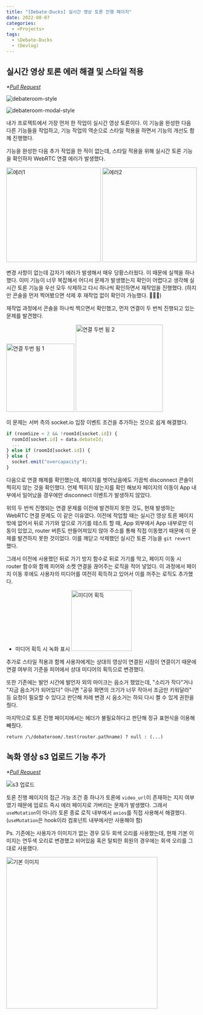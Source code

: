 ```yaml
---
title: "[Debate-Ducks] 실시간 영상 토론 진행 페이지"
date: 2022-08-07
categories:
  - <Projects>
tags:
  - \Debate-Ducks
  - (Devlog)
---
```


## 실시간 영상 토론 에러 해결 및 스타일 적용

_\*[Pull Request](https://github.com/SuSang-YuHee/Debate-Ducks-Client/pull/84)_

![debateroom-style](https://user-images.githubusercontent.com/84524514/183335917-f961e750-9486-41f5-a77d-952f72fe34e8.gif)

![debateroom-modal-style](https://user-images.githubusercontent.com/84524514/183336006-91036794-639f-4ff9-b20d-19f043fdd973.gif)

내가 프로젝트에서 가장 먼저 한 작업이 실시간 영상 토론이다. 이 기능을 완성한 다음 다른 기능들을 작업하고, 기능 작업의 역순으로 스타일 적용을 하면서 기능의 개선도 함께 진행했다.

기능을 완성한 다음 추가 작업을 한 적이 없는데, 스타일 적용을 위해 실시간 토론 기능을 확인하자 WebRTC 연결 에러가 발생했다.

<img width="250" alt="에러1" src="https://user-images.githubusercontent.com/84524514/184471930-28db1eba-3178-4f50-a0aa-c5bc093e7867.png">

<img width="250" alt="에러2" src="https://user-images.githubusercontent.com/84524514/184471916-df6069a5-6480-4110-9819-8678c6d8dbce.png">

변경 사항이 없는데 갑자기 에러가 발생해서 매우 당황스러웠다. 이 때문에 실책을 하나 했다. 이미 기능이 너무 복잡해서 어디서 문제가 발생했는지 확인이 어렵다고 생각해 실시간 토론 기능을 우선 모두 삭제하고 다시 하나씩 확인하면서 재작업을 진행했다. (하지만 콘솔을 먼저 찍어봤으면 삭제 후 재작업 없이 확인이 가능했다. 🥲🥲🥲)

재작업 과정에서 콘솔을 하나씩 찍으면서 확인했고, 먼저 연결이 두 번씩 진행되고 있는 문제를 발견했다.

<img width="180" alt="연결 두번 됨 1" src="https://user-images.githubusercontent.com/84524514/184474260-cb6407f9-d121-457c-9c77-e77e573409c0.png">

<img width="230" alt="연결 두번 됨 2" src="https://user-images.githubusercontent.com/84524514/184474276-73b07776-f5c3-4bde-8fdc-a6d005a83d11.png">

이 문제는 서버 측의 socket.io 입장 이벤트 조건을 추가하는 것으로 쉽게 해결했다.

```ts
if (roomSize < 2 && !roomId[socket.id]) {
  roomId[socket.id] = data.debateId;
  ...
} else if (roomId[socket.id]) {
} else {
  socket.emit("overcapacity");
}
```

다음으로 연결 해제를 확인했는데, 페이지를 벗어났음에도 가끔씩 disconnect 콘솔이 찍히지 않는 것을 확인했다. 언제 찍히지 않는지를 확인 해보자 페이지의 이동이 App 내부에서 일어났을 경우에만 disconnect 이벤트가 발생하지 않았다.

위의 두 번씩 진행되는 연결 문제를 이전에 발견하지 못한 것도, 현재 발생하는 WebRTC 연결 문제도 이 같은 이유였다. 이전에 작업할 때는 실시간 영상 토론 페이지밖에 없어서 뒤로 가기와 앞으로 가기를 테스트 할 때, App 외부에서 App 내부로만 이동이 있었고, router 버튼도 만들어져있지 않아 주소를 통해 직접 이동했기 때문에 이 문제를 발견하지 못한 것이었다. 이를 깨닫고 삭제했던 실시간 토론 기능을 `git revert` 했다.

그래서 이전에 사용했던 뒤로 가기 방지 함수로 뒤로 가기를 막고, 페이지 이동 시 router 함수와 함께 피어와 소켓 연결을 끊어주는 로직을 적어 넣었다. 이 과정에서 페이지 이동 후에도 사용자의 미디어를 여전히 획득하고 있어서 이를 꺼주는 로직도 추가했다.

- 미디어 획득 시 녹화 표시 <img width="160" alt="미디어 획득" src="https://user-images.githubusercontent.com/84524514/184527745-0df48de7-e615-4ff7-ad56-db03f6be9735.png">

추가로 스타일 적용과 함께 사용자에게는 상대의 영상이 연결된 시점이 연결이기 때문에 연결 여부의 기준을 피어에서 상대 미디어의 획득으로 변경했다.

또한 기존에는 발언 시간에 발언자 외의 마이크는 음소거 했었는데, "소리가 작다"거나 "지금 음소거가 되어있다" 아니면 "공유 화면의 크기가 너무 작아서 조금만 키워달라" 등 요청이 필요할 수 있다고 판단해 차례 변경 시 음소거는 하되 다시 켤 수 있게 권한을 줬다.

마지막으로 토론 진행 페이지에서는 헤더가 불필요하다고 판단해 정규 표현식을 이용해 빼줬다.

```tsx
return /\/debateroom/.test(router.pathname) ? null : (...)
```

## 녹화 영상 s3 업로드 기능 추가

_\*[Pull Request](https://github.com/SuSang-YuHee/Debate-Ducks-Client/pull/89)_

![s3 업로드](https://user-images.githubusercontent.com/84524514/183654889-73bd556b-5805-4556-9f28-c3c4e6324be8.png)

토론 진행 페이지의 접근 가능 조건 중 하나가 토론에 `video_url`이 존재하는 지지 여부였기 때문에 업로드 즉시 에러 페이지로 가버리는 문제가 발생했다. 그래서 `useMutation`이 아니라 토론 종료 로직 내부에서 `axios`를 직접 사용해서 해결했다. (`useMutation`은 hook이라 컴포넌트 내부에서만 사용해야 함)

Ps. 기존에는 사용자가 이미지가 없는 경우 모두 회색 오리를 사용했는데, 현재 기본 이미지는 연두색 오리로 변경했고 비어있음 혹은 탈퇴한 회원의 경우에는 회색 오리를 그대로 사용했다.

<img width="400" alt="기본 이미지" src="https://user-images.githubusercontent.com/84524514/184529029-c6965e75-a50f-496e-978b-0e8749de61e9.png">
